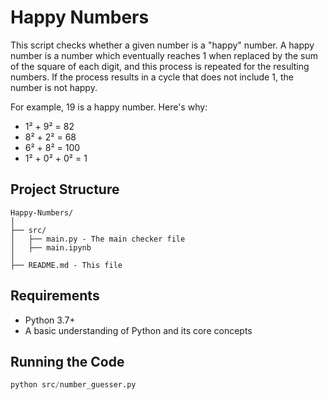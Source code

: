 # Happy Numbers

This script checks whether a given number is a "happy" number. A happy number is a number which eventually reaches 1 when replaced by the sum of the square of each digit, and this process is repeated for the resulting numbers. If the process results in a cycle that does not include 1, the number is not happy.

For example, 19 is a happy number. Here's why:

- 1² + 9² = 82
- 8² + 2² = 68
- 6² + 8² = 100
- 1² + 0² + 0² = 1

## Project Structure

```
Happy-Numbers/
│
├── src/
│   ├── main.py - The main checker file
│   ├── main.ipynb
│
├── README.md - This file
```

## Requirements

- Python 3.7+
- A basic understanding of Python and its core concepts

## Running the Code

```python
python src/number_guesser.py
```
